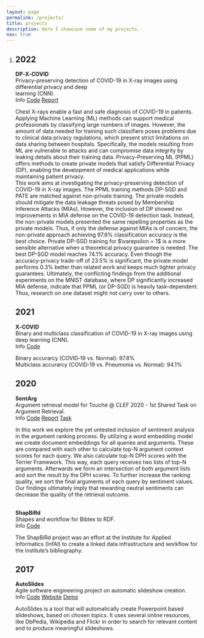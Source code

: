 ```yaml
---
layout: page
permalink: /projects/
title: projects
description: Here I showcase some of my projects.
nav: true
---
```


<div class="publications"><ol class="bibliography"><li>
	<h2 class="year">2022</h2>	
		<!-- DP‑X‑COVID -->
		<div>
			<b>DP‑X‑COVID</b><br/>
			Privacy-preserving detection of COVID-19 in X-ray images using differential privacy and deep<br/>learning (CNN).
			<!-- Links/Buttons -->
			<div class="links">
				<a class="abstract btn btn-sm z-depth-0 waves-effect waves-light" role="button">Info</a>
				<a href="https://github.com/luckyos-code/DP-X-COVID" class="btn btn-sm z-depth-0 waves-effect waves-light" role="button" target="_blank" rel="noopener noreferrer">Code</a>
				<a href="/assets/pdf/Masters_Thesis_Lucas_Lange.pdf" class="btn btn-sm z-depth-0 waves-effect waves-light" role="button" target="_blank" rel="noopener noreferrer">Report</a>
			</div>
			<!-- Hidden abstract block -->
			<div class="abstract hidden">
				<p>
					Chest X-rays enable a fast and safe diagnosis of COVID-19 in patients. Applying Machine Learning (ML) methods can support medical professionals by classifying large numbers of images. However, the amount of data needed for training such classifiers poses problems due to clinical data privacy regulations, which present strict limitations on data sharing between hospitals. Specifically, the models resulting from ML are vulnerable to attacks and can compromise data integrity by leaking details about their training data. Privacy-Preserving ML (PPML) offers methods to create private models that satisfy Differential Privacy (DP), enabling the development of medical applications while maintaining patient privacy.
					<br/>
					This work aims at investigating the privacy-preserving detection of COVID-19 in X-ray images. The PPML training methods DP-SGD and PATE are matched against non-private training. The private models should mitigate the data leakage threats posed by Membership Inference Attacks (MIAs). However, the inclusion of DP showed no improvements in MIA defense on the COVID-19 detection task. Instead, the non-private models presented the same repelling properties as the private models. Thus, if only the defense against MIAs is of concern, the non-private approach achieving 97.6% classification accuracy is the best choice. Private DP-SGD training for $\varepsilon = 1$ is a more sensible alternative when a theoretical privacy guarantee is needed. The best DP-SGD model reaches 74.1% accuracy. Even though the accuracy-privacy trade-off of 23.5% is significant, the private model performs 0.3% better than related work and keeps much tighter privacy guarantees. Ultimately, the conflicting findings from the additional experiments on the MNIST database, where DP significantly increased MIA defense, indicate that PPML (or DP-SGD) is heavily task-dependent. Thus, research on one dataset might not carry over to others.
				</p>
			</div>
		</div>
	<h2 class="year">2021</h2>
	    <!-- X-COVID -->
		<div>
			<b>X‑COVID</b><br/>
			Binary and multiclass classification of COVID-19 in X-ray images using deep learning (CNN).
			<!-- Links/Buttons -->
			<div class="links">
				<a class="abstract btn btn-sm z-depth-0 waves-effect waves-light" role="button">Info</a>
				<a href="https://github.com/luckyos-code/X-COVID" class="btn btn-sm z-depth-0 waves-effect waves-light" role="button" target="_blank" rel="noopener noreferrer">Code</a>
			</div>
			<!-- Hidden abstract block -->
			<div class="abstract hidden">
				<p>
					Binary accurarcy (COVID‑19 vs. Normal): 97.8%<br/>
					Multiclass accurarcy (COVID‑19 vs. Pneumonia vs. Normal): 94.1%
				</p>
			</div>
	    </div>
	<h2 class="year">2020</h2>
		<!-- SentArg -->
		<div>
			<b>SentArg</b><br/>
			Argument retrieval model for Touché @ CLEF 2020 - 1st Shared Task on Argument Retrieval.
			<!-- Links/Buttons -->
			<div class="links">
				<a class="abstract btn btn-sm z-depth-0 waves-effect waves-light" role="button">Info</a>
				<a href="https://github.com/luckyos-code/ArgU" class="btn btn-sm z-depth-0 waves-effect waves-light" role="button" target="_blank" rel="noopener noreferrer">Code</a>
				<a href="http://ceur-ws.org/Vol-2696/paper_191.pdf" class="btn btn-sm z-depth-0 waves-effect waves-light" role="button" target="_blank" rel="noopener noreferrer">Report</a>
				<a href="https://webis.de/events/touche-20/shared-task-1.html" class="btn btn-sm z-depth-0 waves-effect waves-light" role="button" target="_blank" rel="noopener noreferrer">Task</a>
			</div>
			<!-- Hidden abstract block -->
			<div class="abstract hidden">
				<p>
					In this work we explore the yet untested inclusion of sentiment analysis in the argument ranking process. By utilizing a word embedding model we create document embeddings for all queries and arguments. These are compared with each other to calculate top-N argument context scores for each query. We also calculate top-N DPH scores with the Terrier Framework. This way, each query receives two lists of top-N arguments. Afterwards we form an intersection of both argument lists and sort the result by the DPH scores. To further increase the ranking quality, we sort the final arguments of each query by sentiment values. Our findings ultimately imply that rewarding neutral sentiments can decrease the quality of the retrieval outcome.
				</p>
			</div>
		</div>
		<br/>
		<!-- ShapBiRd -->
		<div>
			<b>ShapBiRd</b><br/>
			Shapes and workflow for Bibtex to RDF.
			<!-- Links/Buttons -->
			<div class="links">
				<a class="abstract btn btn-sm z-depth-0 waves-effect waves-light" role="button">Info</a>
				<a href="https://github.com/AKSW/shapbird" class="btn btn-sm z-depth-0 waves-effect waves-light" role="button" target="_blank" rel="noopener noreferrer">Code</a>
			</div>
			<!-- Hidden abstract block -->
			<div class="abstract hidden">
				<p>
					The ShapBiRd project was an effort at the Institute for Applied Informatics (InfAI) to create a linked data infrastructure and workflow for the institute’s bibliography.
				</p>
			</div>
		</div>
	<h2 class="year">2017</h2>
		<!-- AutoSlides -->
		<div>
			<b>AutoSlides</b><br/>
			Agile software engineering project on automatic slideshow creation.
			<!-- Links/Buttons -->
			<div class="links">
				<a class="abstract btn btn-sm z-depth-0 waves-effect waves-light" role="button">Info</a>
				<a href="https://github.com/AKSW/Auto-Slides" class="btn btn-sm z-depth-0 waves-effect waves-light" role="button" target="_blank" rel="noopener noreferrer">Code</a>
				<a href="https://aksw.org/Projects/AutoSlides.html" class="btn btn-sm z-depth-0 waves-effect waves-light" role="button" target="_blank" rel="noopener noreferrer">Website</a>
				<a href="/assets/pdf/Munich.pdf" class="btn btn-sm z-depth-0 waves-effect waves-light" role="button" target="_blank" rel="noopener noreferrer">Demo</a>
			</div>
			<!-- Hidden abstract block -->
			<div class="abstract hidden">
				<p>AutoSlides is a tool that will automatically create Powerpoint based slideshows, based on chosen topics. It uses several online resources, like DbPedia, Wikipedia and Flickr in order to search for relevant content and to produce meaningful slideshows.</p>
			</div>
		</div>
</li></ol></div>